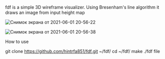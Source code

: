 fdf is a simple 3D wireframe visualizer. 
Using Bresenham's line algorithm it draws an image from input height map  

![Снимок экрана от 2021-06-01 20-56-22](https://user-images.githubusercontent.com/44972346/120369435-ef39ad80-c31b-11eb-8cd2-06f5d6060d06.png)

![Снимок экрана от 2021-06-01 20-56-38](https://user-images.githubusercontent.com/44972346/120369439-efd24400-c31b-11eb-8478-336b77cacbd0.png)

How to use

git clone https://github.com/hintrfa851/fdf.git ~/fdf/
cd ~/fdf/
make
./fdf file
